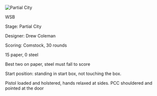 ![Partial City](https://github.com/bagellord/USPSA-Stages/blob/master/26-30%20rounds/Smell%20Ya%20Later%20-%2030%20rounds%20-%20Comstock/Smell%20Ya%20Later.PNG)

WSB

Stage: Partial City

Designer: Drew Coleman

Scoring: Comstock, 30 rounds

15 paper, 0 steel

Best two on paper, steel must fall to score

Start position: standing in start box, not touching the box.

Pistol loaded and holstered, hands relaxed at sides. PCC shouldered and pointed at the door